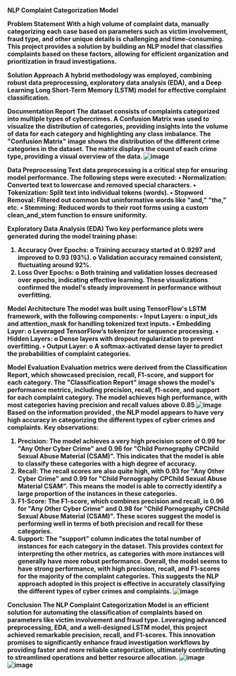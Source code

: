 <b>NLP Complaint Categorization Model<b>


Problem Statement 
With a high volume of complaint data, manually categorizing each case based on parameters such as victim involvement, fraud type, and other unique details is challenging and time-consuming. This project provides a solution by building an NLP model that classifies complaints based on these factors, allowing for efficient organization and prioritization in fraud investigations. 

Solution Approach 
A hybrid methodology was employed, combining robust data preprocessing, exploratory data analysis (EDA), and a Deep Learning Long Short-Term Memory (LSTM) model for effective complaint classification.

Documentation Report
The dataset consists of complaints categorized into multiple types of cybercrimes. A Confusion Matrix was used to visualize the distribution of categories, providing insights into the volume of data for each category and highlighting any class imbalance.
The "Confusion Matrix" image shows the distribution of the different crime categories in the dataset. The matrix displays the count of each crime type, providing a visual overview of the data. 
![image](https://github.com/user-attachments/assets/1857fdfe-7f7a-4b6a-8660-d9d38dcb4023)

Data Preprocessing 
Text data preprocessing is a critical step for ensuring model performance. The following steps were executed:
•	Normalization: Converted text to lowercase and removed special characters.
•	Tokenization: Split text into individual tokens (words).
•	Stopword Removal: Filtered out common but uninformative words like "and," "the," etc.
•	Stemming: Reduced words to their root forms using a custom clean_and_stem function to ensure uniformity.

Exploratory Data Analysis (EDA) 
Two key performance plots were generated during the model training phase:
1.	Accuracy Over Epochs:
o	Training accuracy started at 0.9297 and improved to 0.93 (93%).
o	Validation accuracy remained consistent, fluctuating around 92%.
2.	Loss Over Epochs:
o	Both training and validation losses decreased over epochs, indicating effective learning.
These visualizations confirmed the model's steady improvement in performance without overfitting.

Model Architecture 
The model was built using TensorFlow's LSTM framework, with the following components:
•	Input Layers:
o	input_ids and attention_mask for handling tokenized text inputs.
•	Embedding Layer:
o	Leveraged TensorFlow’s tokenizer for sequence processing.
•	Hidden Layers:
o	Dense layers with dropout regularization to prevent overfitting.
•	Output Layer:
o	A softmax-activated dense layer to predict the probabilities of complaint categories.

Model Evaluation 
Evaluation metrics were derived from the Classification Report, which showcased precision, recall, F1-score, and support for each category.
The "Classification Report" image shows the model's performance metrics, including precision, recall, f1-score, and support for each complaint category. The model achieves high performance, with most categories having precision and recall values above 0.85
![image](https://github.com/user-attachments/assets/7313fa91-03c7-4884-96ae-772ed2baa286)
Based on the information provided , the NLP model appears to have very high accuracy in categorizing the different types of cyber crimes and complaints. 
Key observations: 
1. Precision: 
The model achieves a very high precision score of 0.99 for "Any Other Cyber Crime" and 0.96 for "Child Pornography CPChild Sexual Abuse Material (CSAM)". This indicates that the model is able to classify these categories with a high degree of accuracy. 
2. Recall: 
The recall scores are also quite high, with 0.93 for "Any Other Cyber Crime" and 0.99 for "Child Pornography CPChild Sexual Abuse Material CSAM". This means the model is able to correctly identify a large proportion of the instances in these categories. 
3. F1-Score: The F1-score, which combines precision and recall, is 0.96 for "Any Other Cyber Crime" and 0.98 for "Child Pornography CPChild Sexual Abuse Material (CSAM)". These scores suggest the model is performing well in terms of both precision and recall for these categories. 
4. Support: The "support" column indicates the total number of instances for each category in the dataset. This provides context for interpreting the other metrics, as categories with more instances will generally have more robust performance. 
Overall, the model seems to have strong performance, with high precision, recall, and F1-scores for the majority of the complaint categories. This suggests the NLP approach adopted in this project is effective in accurately classifying the different types of cyber crimes and complaints. 
![image](https://github.com/user-attachments/assets/fd6534ea-29f1-415f-9599-373c8cffcd90)
   

Conclusion 
The NLP Complaint Categorization Model is an efficient solution for automating the classification of complaints based on parameters like victim involvement and fraud type. Leveraging advanced preprocessing, EDA, and a well-designed LSTM model, this project achieved remarkable precision, recall, and F1-scores.
This innovation promises to significantly enhance fraud investigation workflows by providing faster and more reliable categorization, ultimately contributing to streamlined operations and better resource allocation.
![image](https://github.com/user-attachments/assets/2a962a91-edaf-4df1-81d4-2d62cc4df285)
![image](https://github.com/user-attachments/assets/4578cc2e-00c2-424b-8339-1ca7b63962cc)
 
 



